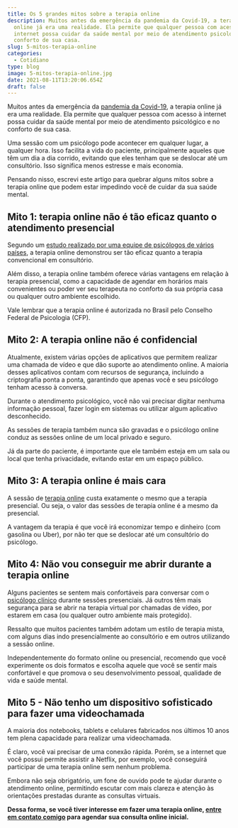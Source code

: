 ```yaml
---
title: Os 5 grandes mitos sobre a terapia online
description: Muitos antes da emergência da pandemia da Covid-19, a terapia
  online já era uma realidade. Ela permite que qualquer pessoa com acesso à
  internet possa cuidar da saúde mental por meio de atendimento psicológico e no
  conforto de sua casa.
slug: 5-mitos-terapia-online
categories:
  - Cotidiano
type: blog
image: 5-mitos-terapia-online.jpg
date: 2021-08-11T13:20:06.654Z
draft: false
---
```










Muitos antes da emergência da [pandemia da Covid-19](https://yuribusin.com.br/como-manter-a-saude-mental-durante-a-pandemia/), a terapia online já era uma realidade. Ela permite que qualquer pessoa com acesso à internet possa cuidar da saúde mental por meio de atendimento psicológico e no conforto de sua casa.

Uma sessão com um psicólogo pode acontecer em qualquer lugar, a qualquer hora. Isso facilita a vida do paciente, principalmente aqueles que têm um dia a dia corrido, evitando que eles tenham que se deslocar até um consultório. Isso significa menos estresse e mais economia.

Pensando nisso, escrevi este artigo para quebrar alguns mitos sobre a terapia online que podem estar impedindo você de cuidar da sua saúde mental.

## Mito 1: terapia online não é tão eficaz quanto o atendimento presencial

Segundo um [estudo realizado por uma equipe de psicólogos de vários países](https://www.ncbi.nlm.nih.gov/pmc/articles/PMC5723163/), a terapia online demonstrou ser tão eficaz quanto a terapia convencional em consultório.

Além disso, a terapia online também oferece várias vantagens em relação à terapia presencial, como a capacidade de agendar em horários mais convenientes ou poder ver seu terapeuta no conforto da sua própria casa ou qualquer outro ambiente escolhido.

Vale lembrar que a terapia online é autorizada no Brasil pelo Conselho Federal de Psicologia (CFP).

## Mito 2: A terapia online não é confidencial

Atualmente, existem várias opções de aplicativos que permitem realizar uma chamada de vídeo e que dão suporte ao atendimento online. A maioria desses aplicativos contam com recursos de segurança, incluindo a criptografia ponta a ponta, garantindo que apenas você e seu psicólogo tenham acesso à conversa.

Durante o atendimento psicológico, você não vai precisar digitar nenhuma informação pessoal, fazer login em sistemas ou utilizar algum aplicativo desconhecido.

As sessões de terapia também nunca são gravadas e o psicólogo online conduz as sessões online de um local privado e seguro.

Já da parte do paciente, é importante que ele também esteja em um sala ou local que tenha privacidade, evitando estar em um espaço público.

## Mito 3: A terapia online é mais cara

A sessão de [terapia online](https://yuribusin.com.br/cuidados-terapia-online/) custa exatamente o mesmo que a terapia presencial. Ou seja, o valor das sessões de terapia online é a mesmo da presencial.

A vantagem da terapia é que você irá economizar tempo e dinheiro (com gasolina ou Uber), por não ter que se deslocar até um consultório do psicólogo.

## Mito 4: Não vou conseguir me abrir durante a terapia online

Alguns pacientes se sentem mais confortáveis para conversar com o [psicólogo clínico](https://yuribusin.com.br/pra-que-serve-um-psicologo-clinico/) durante sessões presenciais. Já outros têm mais segurança para se abrir na terapia virtual por chamadas de vídeo, por estarem em casa (ou qualquer outro ambiente mais protegido).

Ressalto que muitos pacientes também adotam um estilo de terapia mista, com alguns dias indo presencialmente ao consultório e em outros utilizando a sessão online.

Independentemente do formato online ou presencial, recomendo que você experimente os dois formatos e escolha aquele que você se sentir mais confortável e que promova o seu desenvolvimento pessoal, qualidade de vida e saúde mental.

## Mito 5 - Não tenho um dispositivo sofisticado para fazer uma videochamada

A maioria dos notebooks, tablets e celulares fabricados nos últimos 10 anos tem plena capacidade para realizar uma videochamada.

É claro, você vai precisar de uma conexão rápida. Porém, se a internet que você possui permite assistir a Netflix, por exemplo, você conseguirá participar de uma terapia online sem nenhum problema.

Embora não seja obrigatório, um fone de ouvido pode te ajudar durante o atendimento online, permitindo escutar com mais clareza e atenção às orientações prestadas durante as consultas virtuais.

**Dessa forma, se você tiver interesse em fazer uma terapia online, [entre em contato comigo](https://yuribusin.com.br/contato/) para agendar sua consulta online inicial.**



